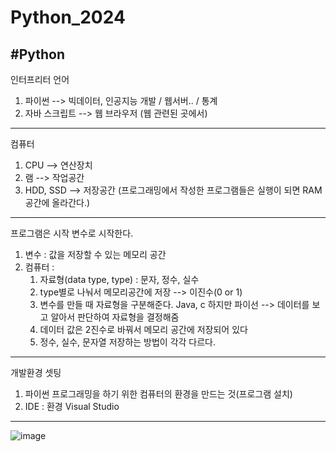 # Python_2024

#Python
-----------------------------------------------------
인터프리터 언어
1) 파이썬 --> 빅데이터, 인공지능 개발 / 웹서버.. / 통계
2) 자바 스크립트 --> 웹 브라우저 (웹 관련된 곳에서)
----------------------------------------------------
컴퓨터
1) CPU --> 연산장치
2) 램 --> 작업공간
3) HDD, SSD --> 저장공간
(프로그래밍에서 작성한 프로그램들은 실행이 되면 RAM 공간에 올라간다.)
----------------------------------------------------
프로그램은 시작 변수로 시작한다.
1) 변수 : 값을 저장할 수 있는 메모리 공간
2) 컴퓨터 :
   1. 자료형(data type, type) : 문자, 정수, 실수
   2. type별로 나눠서 메모리공간에 저장 --> 이진수(0 or 1)
   3. 변수를 만들 때 자료형을 구분해준다. Java, c 하지만 파이선 --> 데이터를 보고 알아서 판단하여 자료형을 결정해줌
   4. 데이터 값은 2진수로 바꿔서 메모리 공간에 저장되어 있다
   5. 정수, 실수, 문자열 저장하는 방법이 각각 다르다.
----------------------------------------------------
개발환경 셋팅
1) 파이썬 프로그래밍을 하기 위한 컴퓨터의 환경을 만드는 것(프로그램 설치)
2) IDE : 환경 Visual Studio
----------------------------------------------------
![image](https://github.com/user-attachments/assets/c418797f-3ceb-4f5c-b099-fec6e1310606)

